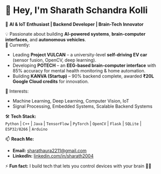 # 👋 Hey, I'm Sharath Schandra Kolli  

🚀 **AI & IoT Enthusiast | Backend Developer | Brain-Tech Innovator**  

💡 Passionate about building **AI-powered systems**, **brain-computer interfaces**, and **autonomous vehicles**.  
🔭 Currently:  
- Leading **Project VULCAN** – a university-level **self-driving EV car** (sensor fusion, OpenCV, deep learning).  
- Developing **POTECH** – an **EEG-based brain-computer interface** with 85% accuracy for mental health monitoring & home automation.  
- Building **KANVA (Startup)** – 90% backend complete, awarded **₹20L Google Cloud credits** for innovation.  

🎯 Interests:  
- Machine Learning, Deep Learning, Computer Vision, IoT  
- Signal Processing, Embedded Systems, Scalable Backend Systems  

🛠️ **Tech Stack:**  
`Python` | `C++` | `Java` | `TensorFlow` | `PyTorch` | `OpenCV` | `Flask` | `SQLite` | `ESP32/8266` | `Arduino`  

📫 **Reach Me:**  
- **Email:** [sharathaura2211@gmail.com](mailto:sharathaura2211@gmail.com)  
- **LinkedIn:** [linkedin.com/in/sharath2004](https://www.linkedin.com/in/sharath2004/)  

⚡ **Fun fact:** I build tech that lets you control devices with your brain 🧠✨  

<!---
shas2211/shas2211 is a ✨ special ✨ repository because its `README.md` (this file) appears on your GitHub profile.
You can click the Preview link to take a look at your changes.
--->
